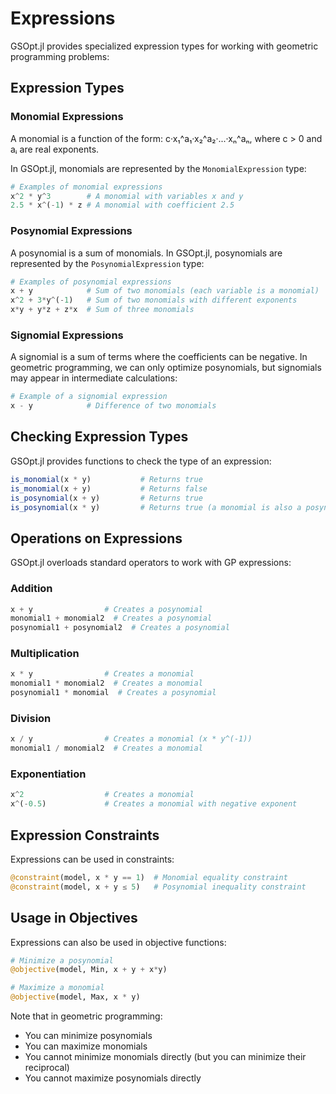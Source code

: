 # Expressions

GSOpt.jl provides specialized expression types for working with geometric programming problems:

## Expression Types

### Monomial Expressions

A monomial is a function of the form: c·x₁^a₁·x₂^a₂·...·xₙ^aₙ, where c > 0 and aᵢ are real exponents.

In GSOpt.jl, monomials are represented by the `MonomialExpression` type:

```julia
# Examples of monomial expressions
x^2 * y^3        # A monomial with variables x and y
2.5 * x^(-1) * z # A monomial with coefficient 2.5
```

### Posynomial Expressions

A posynomial is a sum of monomials. In GSOpt.jl, posynomials are represented by the `PosynomialExpression` type:

```julia
# Examples of posynomial expressions
x + y            # Sum of two monomials (each variable is a monomial)
x^2 + 3*y^(-1)   # Sum of two monomials with different exponents
x*y + y*z + z*x  # Sum of three monomials
```

### Signomial Expressions

A signomial is a sum of terms where the coefficients can be negative. In geometric programming, we can only optimize posynomials, but signomials may appear in intermediate calculations:

```julia
# Example of a signomial expression
x - y            # Difference of two monomials
```

## Checking Expression Types

GSOpt.jl provides functions to check the type of an expression:

```julia
is_monomial(x * y)           # Returns true
is_monomial(x + y)           # Returns false
is_posynomial(x + y)         # Returns true
is_posynomial(x * y)         # Returns true (a monomial is also a posynomial)
```

## Operations on Expressions

GSOpt.jl overloads standard operators to work with GP expressions:

### Addition

```julia
x + y                # Creates a posynomial
monomial1 + monomial2  # Creates a posynomial
posynomial1 + posynomial2  # Creates a posynomial
```

### Multiplication

```julia
x * y                # Creates a monomial
monomial1 * monomial2  # Creates a monomial
posynomial1 * monomial  # Creates a posynomial
```

### Division

```julia
x / y                # Creates a monomial (x * y^(-1))
monomial1 / monomial2  # Creates a monomial
```

### Exponentiation

```julia
x^2                  # Creates a monomial
x^(-0.5)             # Creates a monomial with negative exponent
```

## Expression Constraints

Expressions can be used in constraints:

```julia
@constraint(model, x * y == 1)  # Monomial equality constraint
@constraint(model, x + y ≤ 5)   # Posynomial inequality constraint
```

## Usage in Objectives

Expressions can also be used in objective functions:

```julia
# Minimize a posynomial
@objective(model, Min, x + y + x*y)

# Maximize a monomial
@objective(model, Max, x * y)
```

Note that in geometric programming:

- You can minimize posynomials
- You can maximize monomials
- You cannot minimize monomials directly (but you can minimize their reciprocal)
- You cannot maximize posynomials directly
